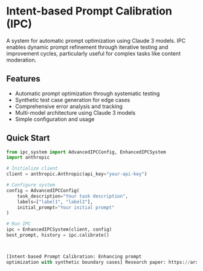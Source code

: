 # Intent-based Prompt Calibration (IPC)

A system for automatic prompt optimization using Claude 3 models. IPC enables dynamic prompt refinement through iterative testing and improvement cycles, particularly useful for complex tasks like content moderation.

## Features

- Automatic prompt optimization through systematic testing
- Synthetic test case generation for edge cases
- Comprehensive error analysis and tracking
- Multi-model architecture using Claude 3 models
- Simple configuration and usage

## Quick Start

```python
from ipc_system import AdvancedIPCConfig, EnhancedIPCSystem
import anthropic

# Initialize client
client = anthropic.Anthropic(api_key="your-api-key")

# Configure system
config = AdvancedIPCConfig(
    task_description="Your task description",
    labels=["label1", "label2"],
    initial_prompt="Your initial prompt"
)

# Run IPC
ipc = EnhancedIPCSystem(client, config)
best_prompt, history = ipc.calibrate()



[Intent-based Prompt Calibration: Enhancing prompt
optimization with synthetic boundary cases] Research paper: https://arxiv.org/pdf/2402.03099 
